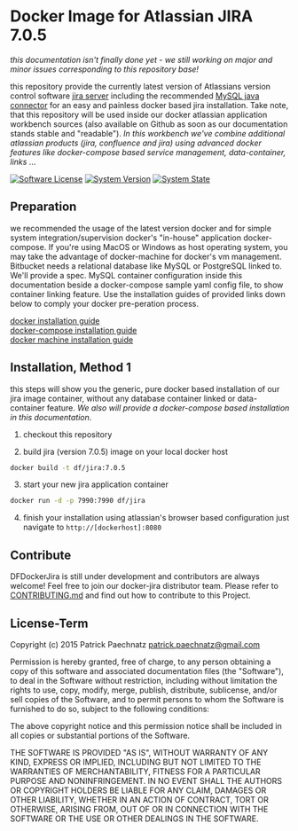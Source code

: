 # Docker Image for Atlassian JIRA 7.0.5

*this documentation isn't finally done yet - we still working on major and minor issues corresponding to this repository base!*

this repository provide the currently latest version of Atlassians version control software [jira server](https://de.atlassian.com/software/jira) including the recommended [MySQL java connector](http://dev.mysql.com/get/Downloads/Connector-J/mysql-connector-java-5.1.36.tar.gz) for an easy and painless docker based jira installation. Take note, that this repository will be used inside our docker atlassian application workbench sources (also available on Github as soon as our documentation stands stable and "readable"). *In this workbench we've combine additional atlassian products (jira, confluence and jira) using advanced docker features like docker-compose based service management, data-container, links* …

[![Software License](https://img.shields.io/badge/license-MIT-brightgreen.svg)](LICENSE)
[![System Version](https://img.shields.io/badge/version-0.9.6%20alpha-red.svg)](VERSION)
[![System State](https://img.shields.io/badge/state-initial%20build-red.svg)](STATE)

## Preparation
we recommended the usage of the latest version docker and for simple system integration/supervision docker's "in-house" application docker-compose.
If you're using MacOS or Windows as host operating system, you may take the advantage of docker-machine for docker's vm management. Bitbucket needs
a relational database like MySQL or PostgreSQL linked to. We'll provide a spec.
MySQL container configuration inside this documentation beside a docker-compose sample yaml config file, to show container linking feature. Use the installation guides of provided links down below to comply your docker pre-peration process.

[docker installation guide](https://docs.docker.com/engine/installation/)</br>
[docker-compose installation guide](https://docs.docker.com/compose/install/)</br>
[docker machine installation guide](https://docs.docker.com/machine/install-machine/)</br>

## Installation, Method 1
this steps will show you the generic, pure docker based installation of our jira image container, without any database container linked or data-container feature.  *We also will provide a docker-compose based installation in this documentation*.

1. checkout this repository

2. build jira (version 7.0.5) image on your local docker host

```bash
docker build -t df/jira:7.0.5
```

3. start your new jira application container

```bash
docker run -d -p 7990:7990 df/jira 
```
	
4. finish your installation using atlassian's browser based configuration 
just navigate to `http://[dockerhost]:8080` 

## Contribute

DFDockerJira is still under development and contributors are always welcome! Feel free to join our docker-jira distributor team. Please refer to [CONTRIBUTING.md](https://github.com/dunkelfrosch/dfdockerjira/blob/master/CONTRIBUTING.md) and find out how to contribute to this Project.


## License-Term

Copyright (c) 2015 Patrick Paechnatz <patrick.paechnatz@gmail.com>
                                                                           
Permission is hereby granted,  free of charge,  to any  person obtaining a 
copy of this software and associated documentation files (the "Software"),
to deal in the Software without restriction,  including without limitation
the rights to use,  copy, modify, merge, publish,  distribute, sublicense,
and/or sell copies  of the  Software,  and to permit  persons to whom  the
Software is furnished to do so, subject to the following conditions:       
                                                                           
The above copyright notice and this permission notice shall be included in 
all copies or substantial portions of the Software.
                                                                           
THE SOFTWARE IS PROVIDED "AS IS", WITHOUT WARRANTY OF ANY KIND, EXPRESS OR IMPLIED, INCLUDING  BUT NOT  LIMITED TO THE WARRANTIES OF MERCHANTABILITY, FITNESS FOR A PARTICULAR  PURPOSE AND  NONINFRINGEMENT.  IN NO EVENT SHALL THE AUTHORS OR COPYRIGHT HOLDERS BE LIABLE FOR ANY CLAIM, DAMAGES OR OTHER LIABILITY,  WHETHER IN AN ACTION OF CONTRACT,  TORT OR OTHERWISE,  ARISING
FROM,  OUT OF  OR IN CONNECTION  WITH THE  SOFTWARE  OR THE  USE OR  OTHER DEALINGS IN THE SOFTWARE.